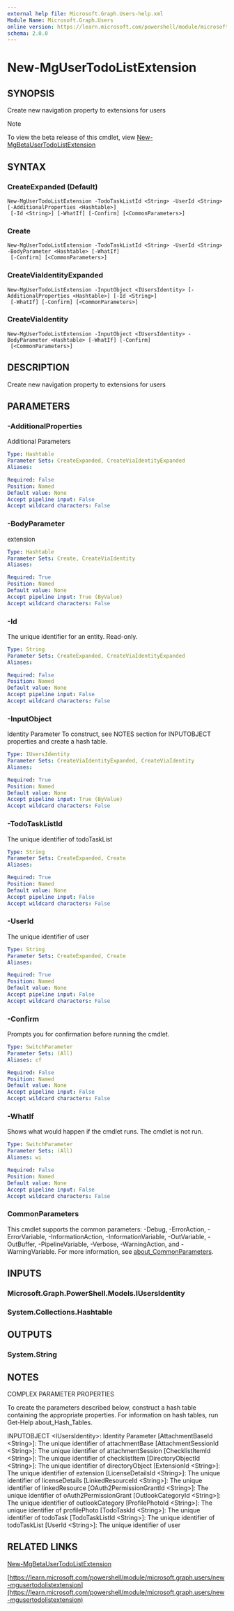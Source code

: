 ```yaml
---
external help file: Microsoft.Graph.Users-help.xml
Module Name: Microsoft.Graph.Users
online version: https://learn.microsoft.com/powershell/module/microsoft.graph.users/new-mgusertodolistextension
schema: 2.0.0
---
```


# New-MgUserTodoListExtension

## SYNOPSIS
Create new navigation property to extensions for users

> [!NOTE]
> To view the beta release of this cmdlet, view [New-MgBetaUserTodoListExtension](/powershell/module/Microsoft.Graph.Beta.Users/New-MgBetaUserTodoListExtension?view=graph-powershell-beta)

## SYNTAX

### CreateExpanded (Default)
```
New-MgUserTodoListExtension -TodoTaskListId <String> -UserId <String> [-AdditionalProperties <Hashtable>]
 [-Id <String>] [-WhatIf] [-Confirm] [<CommonParameters>]
```

### Create
```
New-MgUserTodoListExtension -TodoTaskListId <String> -UserId <String> -BodyParameter <Hashtable> [-WhatIf]
 [-Confirm] [<CommonParameters>]
```

### CreateViaIdentityExpanded
```
New-MgUserTodoListExtension -InputObject <IUsersIdentity> [-AdditionalProperties <Hashtable>] [-Id <String>]
 [-WhatIf] [-Confirm] [<CommonParameters>]
```

### CreateViaIdentity
```
New-MgUserTodoListExtension -InputObject <IUsersIdentity> -BodyParameter <Hashtable> [-WhatIf] [-Confirm]
 [<CommonParameters>]
```

## DESCRIPTION
Create new navigation property to extensions for users

## PARAMETERS

### -AdditionalProperties
Additional Parameters

```yaml
Type: Hashtable
Parameter Sets: CreateExpanded, CreateViaIdentityExpanded
Aliases:

Required: False
Position: Named
Default value: None
Accept pipeline input: False
Accept wildcard characters: False
```

### -BodyParameter
extension

```yaml
Type: Hashtable
Parameter Sets: Create, CreateViaIdentity
Aliases:

Required: True
Position: Named
Default value: None
Accept pipeline input: True (ByValue)
Accept wildcard characters: False
```

### -Id
The unique identifier for an entity.
Read-only.

```yaml
Type: String
Parameter Sets: CreateExpanded, CreateViaIdentityExpanded
Aliases:

Required: False
Position: Named
Default value: None
Accept pipeline input: False
Accept wildcard characters: False
```

### -InputObject
Identity Parameter
To construct, see NOTES section for INPUTOBJECT properties and create a hash table.

```yaml
Type: IUsersIdentity
Parameter Sets: CreateViaIdentityExpanded, CreateViaIdentity
Aliases:

Required: True
Position: Named
Default value: None
Accept pipeline input: True (ByValue)
Accept wildcard characters: False
```

### -TodoTaskListId
The unique identifier of todoTaskList

```yaml
Type: String
Parameter Sets: CreateExpanded, Create
Aliases:

Required: True
Position: Named
Default value: None
Accept pipeline input: False
Accept wildcard characters: False
```

### -UserId
The unique identifier of user

```yaml
Type: String
Parameter Sets: CreateExpanded, Create
Aliases:

Required: True
Position: Named
Default value: None
Accept pipeline input: False
Accept wildcard characters: False
```

### -Confirm
Prompts you for confirmation before running the cmdlet.

```yaml
Type: SwitchParameter
Parameter Sets: (All)
Aliases: cf

Required: False
Position: Named
Default value: None
Accept pipeline input: False
Accept wildcard characters: False
```

### -WhatIf
Shows what would happen if the cmdlet runs.
The cmdlet is not run.

```yaml
Type: SwitchParameter
Parameter Sets: (All)
Aliases: wi

Required: False
Position: Named
Default value: None
Accept pipeline input: False
Accept wildcard characters: False
```

### CommonParameters
This cmdlet supports the common parameters: -Debug, -ErrorAction, -ErrorVariable, -InformationAction, -InformationVariable, -OutVariable, -OutBuffer, -PipelineVariable, -Verbose, -WarningAction, and -WarningVariable. For more information, see [about_CommonParameters](http://go.microsoft.com/fwlink/?LinkID=113216).

## INPUTS

### Microsoft.Graph.PowerShell.Models.IUsersIdentity
### System.Collections.Hashtable
## OUTPUTS

### System.String
## NOTES
COMPLEX PARAMETER PROPERTIES

To create the parameters described below, construct a hash table containing the appropriate properties.
For information on hash tables, run Get-Help about_Hash_Tables.

INPUTOBJECT \<IUsersIdentity\>: Identity Parameter
  \[AttachmentBaseId \<String\>\]: The unique identifier of attachmentBase
  \[AttachmentSessionId \<String\>\]: The unique identifier of attachmentSession
  \[ChecklistItemId \<String\>\]: The unique identifier of checklistItem
  \[DirectoryObjectId \<String\>\]: The unique identifier of directoryObject
  \[ExtensionId \<String\>\]: The unique identifier of extension
  \[LicenseDetailsId \<String\>\]: The unique identifier of licenseDetails
  \[LinkedResourceId \<String\>\]: The unique identifier of linkedResource
  \[OAuth2PermissionGrantId \<String\>\]: The unique identifier of oAuth2PermissionGrant
  \[OutlookCategoryId \<String\>\]: The unique identifier of outlookCategory
  \[ProfilePhotoId \<String\>\]: The unique identifier of profilePhoto
  \[TodoTaskId \<String\>\]: The unique identifier of todoTask
  \[TodoTaskListId \<String\>\]: The unique identifier of todoTaskList
  \[UserId \<String\>\]: The unique identifier of user

## RELATED LINKS
[New-MgBetaUserTodoListExtension](/powershell/module/Microsoft.Graph.Beta.Users/New-MgBetaUserTodoListExtension?view=graph-powershell-beta)

[https://learn.microsoft.com/powershell/module/microsoft.graph.users/new-mgusertodolistextension](https://learn.microsoft.com/powershell/module/microsoft.graph.users/new-mgusertodolistextension)




